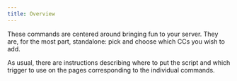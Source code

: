 ```yaml
---
title: Overview
---
```


These commands are centered around bringing fun to your server. They are, for the most part, standalone: pick and choose which CCs you wish to add.

As usual, there are instructions describing where to put the script and which trigger to use on the pages corresponding to the individual commands.
